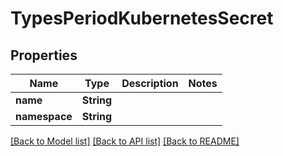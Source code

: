 # TypesPeriodKubernetesSecret

## Properties

Name | Type | Description | Notes
------------ | ------------- | ------------- | -------------
**name** | **String** |  | 
**namespace** | **String** |  | 

[[Back to Model list]](../README.md#documentation-for-models) [[Back to API list]](../README.md#documentation-for-api-endpoints) [[Back to README]](../README.md)


